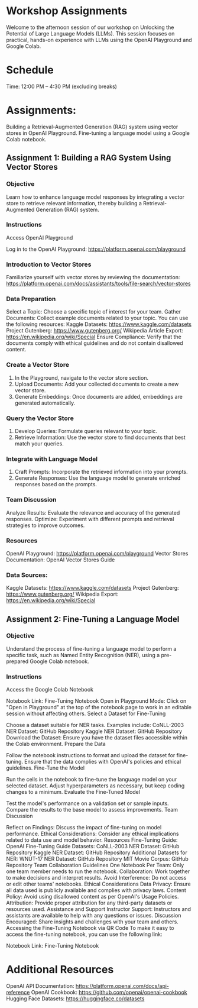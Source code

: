 # Workshop Assignments
Welcome to the afternoon session of our workshop on Unlocking the Potential of Large Language Models (LLMs). This session focuses on practical, hands-on experience with LLMs using the OpenAI Playground and Google Colab.

# Schedule
Time: 12:00 PM – 4:30 PM (excluding breaks)
# Assignments:
Building a Retrieval-Augmented Generation (RAG) system using vector stores in OpenAI Playground.
Fine-tuning a language model using a Google Colab notebook.
## Assignment 1: Building a RAG System Using Vector Stores
### Objective
Learn how to enhance language model responses by integrating a vector store to retrieve relevant information, thereby building a Retrieval-Augmented Generation (RAG) system.

### Instructions
Access OpenAI Playground

Log in to the OpenAI Playground: https://platform.openai.com/playground
### Introduction to Vector Stores

Familiarize yourself with vector stores by reviewing the documentation: https://platform.openai.com/docs/assistants/tools/file-search/vector-stores
### Data Preparation

Select a Topic: Choose a specific topic of interest for your team.
Gather Documents: Collect example documents related to your topic. You can use the following resources:
    Kaggle Datasets: https://www.kaggle.com/datasets
    Project Gutenberg: https://www.gutenberg.org/
    Wikipedia Article Export: https://en.wikipedia.org/wiki/Special
Ensure Compliance: Verify that the documents comply with ethical guidelines and do not contain disallowed content.

### Create a Vector Store

1. In the Playground, navigate to the vector store section.
2. Upload Documents: Add your collected documents to create a new vector store.
3. Generate Embeddings: Once documents are added, embeddings are generated automatically.
### Query the Vector Store

1. Develop Queries: Formulate queries relevant to your topic.
2. Retrieve Information: Use the vector store to find documents that best match your queries.

### Integrate with Language Model

1. Craft Prompts: Incorporate the retrieved information into your prompts.
2. Generate Responses: Use the language model to generate enriched responses based on the prompts.

### Team Discussion

Analyze Results: Evaluate the relevance and accuracy of the generated responses.
Optimize: Experiment with different prompts and retrieval strategies to improve outcomes.
### Resources
OpenAI Playground: https://platform.openai.com/playground
Vector Stores Documentation: OpenAI Vector Stores Guide
### Data Sources:
Kaggle Datasets: https://www.kaggle.com/datasets
Project Gutenberg: https://www.gutenberg.org/
Wikipedia Export: https://en.wikipedia.org/wiki/Special

## Assignment 2: Fine-Tuning a Language Model
### Objective
Understand the process of fine-tuning a language model to perform a specific task, such as Named Entity Recognition (NER), using a pre-prepared Google Colab notebook.

### Instructions
Access the Google Colab Notebook

Notebook Link: Fine-Tuning Notebook
Open in Playground Mode:
Click on "Open in Playground" at the top of the notebook page to work in an editable session without affecting others.
Select a Dataset for Fine-Tuning

Choose a dataset suitable for NER tasks. Examples include:
CoNLL-2003 NER Dataset: GitHub Repository
Kaggle NER Dataset: GitHub Repository
Download the Dataset: Ensure you have the dataset files accessible within the Colab environment.
Prepare the Data

Follow the notebook instructions to format and upload the dataset for fine-tuning.
Ensure that the data complies with OpenAI's policies and ethical guidelines.
Fine-Tune the Model

Run the cells in the notebook to fine-tune the language model on your selected dataset.
Adjust hyperparameters as necessary, but keep coding changes to a minimum.
Evaluate the Fine-Tuned Model

Test the model's performance on a validation set or sample inputs.
Compare the results to the base model to assess improvements.
Team Discussion

Reflect on Findings: Discuss the impact of fine-tuning on model performance.
Ethical Considerations: Consider any ethical implications related to data use and model behavior.
Resources
Fine-Tuning Guide: OpenAI Fine-Tuning Guide
Datasets:
CoNLL-2003 NER Dataset: GitHub Repository
Kaggle NER Dataset: GitHub Repository
Additional Datasets for NER:
WNUT-17 NER Dataset: GitHub Repository
MIT Movie Corpus: GitHub Repository
Team Collaboration Guidelines
One Notebook Per Team: Only one team member needs to run the notebook.
Collaboration: Work together to make decisions and interpret results.
Avoid Interference: Do not access or edit other teams' notebooks.
Ethical Considerations
Data Privacy: Ensure all data used is publicly available and complies with privacy laws.
Content Policy: Avoid using disallowed content as per OpenAI's Usage Policies.
Attribution: Provide proper attribution for any third-party datasets or resources used.
Assistance and Support
Instructor Support: Instructors and assistants are available to help with any questions or issues.
Discussion Encouraged: Share insights and challenges with your team and others.
Accessing the Fine-Tuning Notebook via QR Code
To make it easy to access the fine-tuning notebook, you can use the following link:

Notebook Link: Fine-Tuning Notebook
# Additional Resources
OpenAI API Documentation: https://platform.openai.com/docs/api-reference
OpenAI Cookbook: https://github.com/openai/openai-cookbook
Hugging Face Datasets: https://huggingface.co/datasets